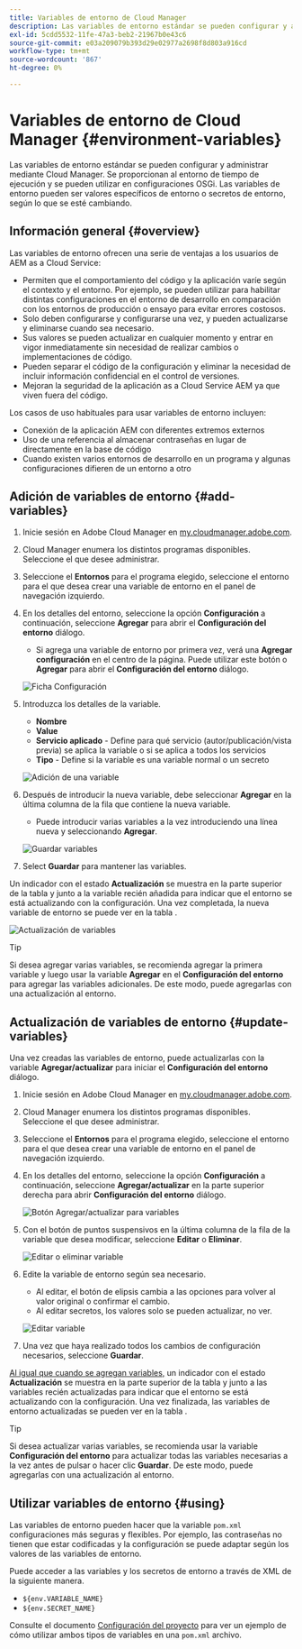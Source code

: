 ```yaml
---
title: Variables de entorno de Cloud Manager
description: Las variables de entorno estándar se pueden configurar y administrar mediante Cloud Manager y se proporcionan al entorno de tiempo de ejecución para su uso en la configuración OSGi.
exl-id: 5cdd5532-11fe-47a3-beb2-21967b0e43c6
source-git-commit: e03a209079b393d29e02977a2698f8d803a916cd
workflow-type: tm+mt
source-wordcount: '867'
ht-degree: 0%

---
```



# Variables de entorno de Cloud Manager {#environment-variables}

Las variables de entorno estándar se pueden configurar y administrar mediante Cloud Manager. Se proporcionan al entorno de tiempo de ejecución y se pueden utilizar en configuraciones OSGi. Las variables de entorno pueden ser valores específicos de entorno o secretos de entorno, según lo que se esté cambiando.

## Información general {#overview}

Las variables de entorno ofrecen una serie de ventajas a los usuarios de AEM as a Cloud Service:

* Permiten que el comportamiento del código y la aplicación varíe según el contexto y el entorno. Por ejemplo, se pueden utilizar para habilitar distintas configuraciones en el entorno de desarrollo en comparación con los entornos de producción o ensayo para evitar errores costosos.
* Solo deben configurarse y configurarse una vez, y pueden actualizarse y eliminarse cuando sea necesario.
* Sus valores se pueden actualizar en cualquier momento y entrar en vigor inmediatamente sin necesidad de realizar cambios o implementaciones de código.
* Pueden separar el código de la configuración y eliminar la necesidad de incluir información confidencial en el control de versiones.
* Mejoran la seguridad de la aplicación as a Cloud Service AEM ya que viven fuera del código.

Los casos de uso habituales para usar variables de entorno incluyen:

* Conexión de la aplicación AEM con diferentes extremos externos
* Uso de una referencia al almacenar contraseñas en lugar de directamente en la base de código
* Cuando existen varios entornos de desarrollo en un programa y algunas configuraciones difieren de un entorno a otro

## Adición de variables de entorno {#add-variables}

1. Inicie sesión en Adobe Cloud Manager en [my.cloudmanager.adobe.com](https://my.cloudmanager.adobe.com/).
1. Cloud Manager enumera los distintos programas disponibles. Seleccione el que desee administrar.
1. Seleccione el **Entornos** para el programa elegido, seleccione el entorno para el que desea crear una variable de entorno en el panel de navegación izquierdo.
1. En los detalles del entorno, seleccione la opción **Configuración** a continuación, seleccione **Agregar** para abrir el **Configuración del entorno** diálogo.
   * Si agrega una variable de entorno por primera vez, verá una **Agregar configuración** en el centro de la página. Puede utilizar este botón o **Agregar** para abrir el **Configuración del entorno** diálogo.

   ![Ficha Configuración](assets/configuration-tab.png)

1. Introduzca los detalles de la variable.
   * **Nombre**
   * **Value**
   * **Servicio aplicado** - Define para qué servicio (autor/publicación/vista previa) se aplica la variable o si se aplica a todos los servicios
   * **Tipo** - Define si la variable es una variable normal o un secreto

   ![Adición de una variable](assets/add-variable.png)

1. Después de introducir la nueva variable, debe seleccionar **Agregar** en la última columna de la fila que contiene la nueva variable.
   * Puede introducir varias variables a la vez introduciendo una línea nueva y seleccionando **Agregar**.

   ![Guardar variables](assets/save-variables.png)

1. Select **Guardar** para mantener las variables.

Un indicador con el estado **Actualización** se muestra en la parte superior de la tabla y junto a la variable recién añadida para indicar que el entorno se está actualizando con la configuración. Una vez completada, la nueva variable de entorno se puede ver en la tabla .

![Actualización de variables](assets/updating-variables.png)

>[!TIP]
>
>Si desea agregar varias variables, se recomienda agregar la primera variable y luego usar la variable **Agregar** en el **Configuración del entorno** para agregar las variables adicionales. De este modo, puede agregarlas con una actualización al entorno.

## Actualización de variables de entorno {#update-variables}

Una vez creadas las variables de entorno, puede actualizarlas con la variable **Agregar/actualizar** para iniciar el **Configuración del entorno** diálogo.

1. Inicie sesión en Adobe Cloud Manager en [my.cloudmanager.adobe.com](https://my.cloudmanager.adobe.com/).
1. Cloud Manager enumera los distintos programas disponibles. Seleccione el que desee administrar.
1. Seleccione el **Entornos** para el programa elegido, seleccione el entorno para el que desea crear una variable de entorno en el panel de navegación izquierdo.
1. En los detalles del entorno, seleccione la opción **Configuración** a continuación, seleccione **Agregar/actualizar** en la parte superior derecha para abrir **Configuración del entorno** diálogo.

   ![Botón Agregar/actualizar para variables](assets/add-update-variables.png)

1. Con el botón de puntos suspensivos en la última columna de la fila de la variable que desea modificar, seleccione **Editar** o **Eliminar**.

   ![Editar o eliminar variable](assets/edit-delete-variable.png)

1. Edite la variable de entorno según sea necesario.
   * Al editar, el botón de elipsis cambia a las opciones para volver al valor original o confirmar el cambio.
   * Al editar secretos, los valores solo se pueden actualizar, no ver.

   ![Editar variable](assets/edit-variable.png)

1. Una vez que haya realizado todos los cambios de configuración necesarios, seleccione **Guardar**.

[Al igual que cuando se agregan variables,](#add-variables) un indicador con el estado **Actualización** se muestra en la parte superior de la tabla y junto a las variables recién actualizadas para indicar que el entorno se está actualizando con la configuración. Una vez finalizada, las variables de entorno actualizadas se pueden ver en la tabla .

>[!TIP]
>
>Si desea actualizar varias variables, se recomienda usar la variable **Configuración del entorno** para actualizar todas las variables necesarias a la vez antes de pulsar o hacer clic **Guardar**. De este modo, puede agregarlas con una actualización al entorno.

## Utilizar variables de entorno {#using}

Las variables de entorno pueden hacer que la variable `pom.xml` configuraciones más seguras y flexibles. Por ejemplo, las contraseñas no tienen que estar codificadas y la configuración se puede adaptar según los valores de las variables de entorno.

Puede acceder a las variables y los secretos de entorno a través de XML de la siguiente manera.

* `${env.VARIABLE_NAME}`
* `${env.SECRET_NAME}`

Consulte el documento [Configuración del proyecto](/help/implementing/cloud-manager/getting-access-to-aem-in-cloud/setting-up-project.md#password-protected-maven-repository-support-password-protected-maven-repositories) para ver un ejemplo de cómo utilizar ambos tipos de variables en una `pom.xml` archivo.

